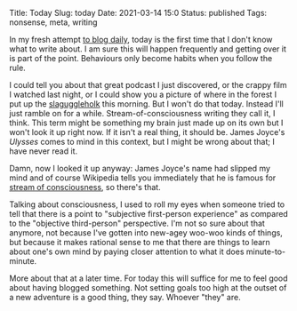 Title: Today
Slug: today
Date: 2021-03-14 15:0
Status: published
Tags: nonsense, meta, writing

In my fresh attempt [to blog daily]({filename}consistency.md), today is the first time that I don't know what to write about. I am sure
this will happen frequently and getting over it is part of the point. Behaviours only become habits when you follow the rule.

I could tell you about that great podcast I just discovered, or the crappy film I watched last night, or 
I could show you a picture of where
in the forest I put up the [slaguggleholk]({filename}slaguggla.md) this morning. But I won't do that today. Instead I'll just 
ramble on for a while. Stream-of-consciousness writing they call it, I think. This term might be something my brain just made up on its
own but I won't look it up right now. If it isn't a real thing, it should be. James Joyce's _Ulysses_ comes to mind in this context,
but I might be wrong about that; I have never read it.

Damn, now I looked it up anyway: James Joyce's name had slipped my mind and of course Wikipedia tells you immediately that 
he is famous for [stream of consciousness](https://en.wikipedia.org/wiki/Stream_of_consciousness), so there's that.

Talking about consciousness, I used to roll my eyes when someone tried to tell that there is a point to "subjective first-person experience" as 
compared to the "objective third-person" perspective. I'm not so sure about that anymore, not because I've gotten into new-agey woo-woo
kinds of things, but because it makes rational sense to me that there are things to learn about one's own mind by paying closer attention
to what it does minute-to-minute.

More about that at a later time. For today this will suffice for me to feel good about having blogged something. Not setting goals too high at the
outset of a new adventure is a good thing, they say. Whoever "they" are.

